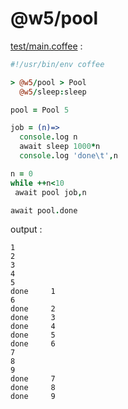 [‼️]: ✏️README.mdt

# @w5/pool

[test/main.coffee](./test/main.coffee) :

```coffee
#!/usr/bin/env coffee

> @w5/pool > Pool
  @w5/sleep:sleep

pool = Pool 5

job = (n)=>
  console.log n
  await sleep 1000*n
  console.log 'done\t',n

n = 0
while ++n<10
 await pool job,n

await pool.done
```

output :

```
1
2
3
4
5
done	 1
6
done	 2
done	 3
done	 4
done	 5
done	 6
7
8
9
done	 7
done	 8
done	 9
```
